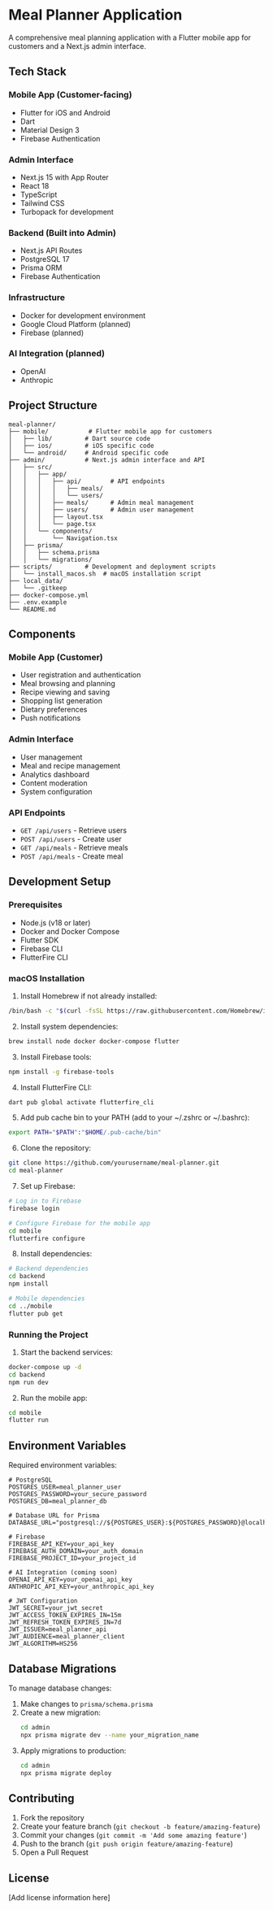 # Meal Planner Application

A comprehensive meal planning application with a Flutter mobile app for customers and a Next.js admin interface.

## Tech Stack

### Mobile App (Customer-facing)
- Flutter for iOS and Android
- Dart
- Material Design 3
- Firebase Authentication

### Admin Interface
- Next.js 15 with App Router
- React 18
- TypeScript
- Tailwind CSS
- Turbopack for development

### Backend (Built into Admin)
- Next.js API Routes
- PostgreSQL 17
- Prisma ORM
- Firebase Authentication

### Infrastructure
- Docker for development environment
- Google Cloud Platform (planned)
- Firebase (planned)

### AI Integration (planned)
- OpenAI
- Anthropic

## Project Structure

```
meal-planner/
├── mobile/           # Flutter mobile app for customers
│   ├── lib/         # Dart source code
│   ├── ios/         # iOS specific code
│   └── android/     # Android specific code
├── admin/           # Next.js admin interface and API
│   ├── src/
│   │   ├── app/
│   │   │   ├── api/        # API endpoints
│   │   │   │   ├── meals/
│   │   │   │   └── users/
│   │   │   ├── meals/      # Admin meal management
│   │   │   ├── users/      # Admin user management
│   │   │   ├── layout.tsx
│   │   │   └── page.tsx
│   │   └── components/
│   │       └── Navigation.tsx
│   ├── prisma/
│   │   ├── schema.prisma
│   │   └── migrations/
├── scripts/         # Development and deployment scripts
│   └── install_macos.sh  # macOS installation script
├── local_data/
│   └── .gitkeep
├── docker-compose.yml
├── .env.example
└── README.md
```

## Components

### Mobile App (Customer)
- User registration and authentication
- Meal browsing and planning
- Recipe viewing and saving
- Shopping list generation
- Dietary preferences
- Push notifications

### Admin Interface
- User management
- Meal and recipe management
- Analytics dashboard
- Content moderation
- System configuration

### API Endpoints
- `GET /api/users` - Retrieve users
- `POST /api/users` - Create user
- `GET /api/meals` - Retrieve meals
- `POST /api/meals` - Create meal

## Development Setup

### Prerequisites

- Node.js (v18 or later)
- Docker and Docker Compose
- Flutter SDK
- Firebase CLI
- FlutterFire CLI

### macOS Installation

1. Install Homebrew if not already installed:
```bash
/bin/bash -c "$(curl -fsSL https://raw.githubusercontent.com/Homebrew/install/HEAD/install.sh)"
```

2. Install system dependencies:
```bash
brew install node docker docker-compose flutter
```

3. Install Firebase tools:
```bash
npm install -g firebase-tools
```

4. Install FlutterFire CLI:
```bash
dart pub global activate flutterfire_cli
```

5. Add pub cache bin to your PATH (add to your ~/.zshrc or ~/.bashrc):
```bash
export PATH="$PATH":"$HOME/.pub-cache/bin"
```

6. Clone the repository:
```bash
git clone https://github.com/yourusername/meal-planner.git
cd meal-planner
```

7. Set up Firebase:
```bash
# Log in to Firebase
firebase login

# Configure Firebase for the mobile app
cd mobile
flutterfire configure
```

8. Install dependencies:
```bash
# Backend dependencies
cd backend
npm install

# Mobile dependencies
cd ../mobile
flutter pub get
```

### Running the Project

1. Start the backend services:
```bash
docker-compose up -d
cd backend
npm run dev
```

2. Run the mobile app:
```bash
cd mobile
flutter run
```

## Environment Variables

Required environment variables:
```
# PostgreSQL
POSTGRES_USER=meal_planner_user
POSTGRES_PASSWORD=your_secure_password
POSTGRES_DB=meal_planner_db

# Database URL for Prisma
DATABASE_URL="postgresql://${POSTGRES_USER}:${POSTGRES_PASSWORD}@localhost:5432/${POSTGRES_DB}"

# Firebase
FIREBASE_API_KEY=your_api_key
FIREBASE_AUTH_DOMAIN=your_auth_domain
FIREBASE_PROJECT_ID=your_project_id

# AI Integration (coming soon)
OPENAI_API_KEY=your_openai_api_key
ANTHROPIC_API_KEY=your_anthropic_api_key

# JWT Configuration
JWT_SECRET=your_jwt_secret
JWT_ACCESS_TOKEN_EXPIRES_IN=15m
JWT_REFRESH_TOKEN_EXPIRES_IN=7d
JWT_ISSUER=meal_planner_api
JWT_AUDIENCE=meal_planner_client
JWT_ALGORITHM=HS256
```

## Database Migrations

To manage database changes:

1. Make changes to `prisma/schema.prisma`
2. Create a new migration:
   ```bash
   cd admin
   npx prisma migrate dev --name your_migration_name
   ```
3. Apply migrations to production:
   ```bash
   cd admin
   npx prisma migrate deploy
   ```

## Contributing

1. Fork the repository
2. Create your feature branch (`git checkout -b feature/amazing-feature`)
3. Commit your changes (`git commit -m 'Add some amazing feature'`)
4. Push to the branch (`git push origin feature/amazing-feature`)
5. Open a Pull Request

## License

[Add license information here]
